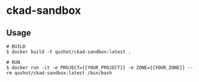 # ckad-sandbox

## Usage
```
# BUILD
$ docker build -t qushot/ckad-sandbox:latest .

# RUN
$ docker run -it -e PROJECT={{YOUR_PROJECT}} -e ZONE={{YOUR_ZONE}} --rm qushot/ckad-sandbox:latest /bin/bash
```
